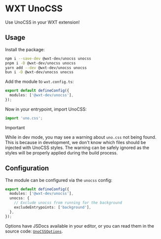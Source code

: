 # WXT UnoCSS

Use UnoCSS in your WXT extension!

## Usage

Install the package:

```sh
npm i --save-dev @wxt-dev/unocss unocss
pnpm i -D @wxt-dev/unocss unocss
yarn add --dev @wxt-dev/unocss unocss
bun i -D @wxt-dev/unocss unocss
```

Add the module to `wxt.config.ts`:

```ts
export default defineConfig({
  modules: ['@wxt-dev/unocss'],
});
```

Now in your entrypoint, import UnoCSS:

```ts
import 'uno.css';
```

> [!IMPORTANT]
> While in dev mode, you may see a warning about `uno.css` not being found. This is because in development, we don't know which files should be injected with UnoCSS styles. The warning can be safely ignored as the styles will be properly applied during the build process.

## Configuration

The module can be configured via the `unocss` config:

```ts
export default defineConfig({
  modules: ['@wxt-dev/unocss'],
  unocss: {
    // Exclude unocss from running for the background
    excludeEntrypoints: ['background'],
  },
});
```

Options have JSDocs available in your editor, or you can read them in the source code: [`UnoCSSOptions`](https://github.com/wxt-dev/wxt/blob/main/packages/unocss/src/index.ts).

